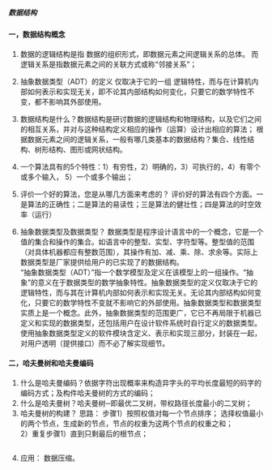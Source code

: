 ##### 数据结构
#### 一，数据结构概念
1. 数据的逻辑结构是指 数据的组织形式，即数据元素之间逻辑关系的总体。 而逻辑关系是指数据元素之间的关联方式或称“邻接关系”；
2. 抽象数据类型（ADT）的定义  仅取决于它的一组 逻辑特性，而与在计算机内部如何表示和实现无关，即不论其内部结构如何变化，只要它的数学特性不变，都不影响其外部使用。
3. 数据结构是什么？数据结构是研讨数据的逻辑结构和物理结构，以及它们之间的相互关系，并对与这种结构定义相应的操作（运算）设计出相应的算法；
根据数据元素之间的逻辑关系，一般有哪几类基本的数据结构？集合、线性结构、树形结构、图形或网状结构。
4. 一个算法具有的5个特性：1）有穷性，2）明确的，3）可执行的，4）有零个或多个输入， 5）一个或多个输出；
5. 评价一个好的算法，您是从哪几方面来考虑的？
	评价好的算法有四个方面。一是算法的正确性；二是算法的易读性；三是算法的健壮性；四是算法的时空效率（运行）

6. 抽象数据类型及数据类型？
	数据类型是程序设计语言中的一个概念，它是一个值的集合和操作的集合。如语言中的整型、实型、字符型等。整型值的范围（对具体机器都应有整数范围），其操作有加、减、乘、除、求余等。实际上数据类型是厂家提供给用户的已实现了的数据结构。  
	“抽象数据类型（ADT）”指一个数学模型及定义在该模型上的一组操作。“抽象”的意义在于数据类型的数学抽象特性。抽象数据类型的定义仅取决于它的逻辑特性，而与其在计算机内部如何表示和实现无关。无论其内部结构如何变化，只要它的数学特性不变就不影响它的外部使用。抽象数据类型和数据类型实质上是一个概念。此外，抽象数据类型的范围更广，它已不再局限于机器已定义和实现的数据类型，还包括用户在设计软件系统时自行定义的数据类型。使用抽象数据类型定义的软件模块含定义、表示和实现三部分，封装在一起，对用户透明（提供接口）而不必了解实现细节。


#### 二，哈夫曼树和哈夫曼编码

1. 什么是哈夫曼编码？依据字符出现概率来构造异字头的平均长度最短的码字的编码方式；及构件哈夫曼树的方式的编码；
2. 什么是哈夫曼树？哈夫曼树─即最优二叉树，带权路径长度最小的二叉树；
3. 哈夫曼树的构建？
	思路：
	步骤1）按照权值对每一个节点排序；
	选择权值最小的两个节点，生成新的节点，节点的权重为这两个节点的权重之和；  
	2）重复步骤1）直到只剩最后的根节点；
	```

	```
4. 应用：
	数据压缩。
